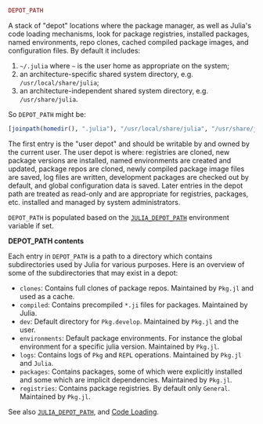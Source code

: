 
```julia
DEPOT_PATH
```
A stack of "depot" locations where the package manager, as well as Julia's code loading mechanisms, look for package registries, installed packages, named environments, repo clones, cached compiled package images, and configuration files. By default it includes:

1. `~/.julia` where `~` is the user home as appropriate on the system;
2. an architecture-specific shared system directory, e.g. `/usr/local/share/julia`;
3. an architecture-independent shared system directory, e.g. `/usr/share/julia`.

So `DEPOT_PATH` might be:


```julia
[joinpath(homedir(), ".julia"), "/usr/local/share/julia", "/usr/share/julia"]
```
The first entry is the "user depot" and should be writable by and owned by the current user. The user depot is where: registries are cloned, new package versions are installed, named environments are created and updated, package repos are cloned, newly compiled package image files are saved, log files are written, development packages are checked out by default, and global configuration data is saved. Later entries in the depot path are treated as read-only and are appropriate for registries, packages, etc. installed and managed by system administrators.

`DEPOT_PATH` is populated based on the [`JULIA_DEPOT_PATH`](https://docs.julialang.org/../../manual/environment-variables/#JULIA_DEPOT_PATH) environment variable if set.

**DEPOT_PATH contents**

Each entry in `DEPOT_PATH` is a path to a directory which contains subdirectories used by Julia for various purposes. Here is an overview of some of the subdirectories that may exist in a depot:

* `clones`: Contains full clones of package repos. Maintained by `Pkg.jl` and used as a cache.
* `compiled`: Contains precompiled `*.ji` files for packages. Maintained by Julia.
* `dev`: Default directory for `Pkg.develop`. Maintained by `Pkg.jl` and the user.
* `environments`: Default package environments. For instance the global environment for a specific julia version. Maintained by `Pkg.jl`.
* `logs`: Contains logs of `Pkg` and `REPL` operations. Maintained by `Pkg.jl` and `Julia`.
* `packages`: Contains packages, some of which were explicitly installed and some which are implicit dependencies. Maintained by `Pkg.jl`.
* `registries`: Contains package registries. By default only `General`. Maintained by `Pkg.jl`.

See also [`JULIA_DEPOT_PATH`](https://docs.julialang.org/../../manual/environment-variables/#JULIA_DEPOT_PATH), and [Code Loading](https://docs.julialang.org/../../manual/code-loading/#code-loading).




